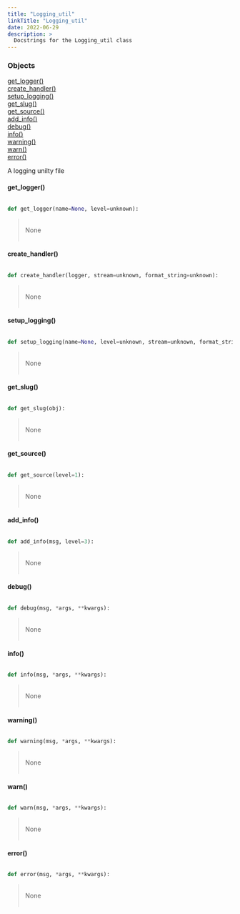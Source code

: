 ```yaml
---
title: "Logging_util"
linkTitle: "Logging_util"
date: 2022-06-29
description: >
  Docstrings for the Logging_util class
---
```

### Objects

[get_logger()](#get_logger)<br />
[create_handler()](#create_handler)<br />
[setup_logging()](#setup_logging)<br />
[get_slug()](#get_slug)<br />
[get_source()](#get_source)<br />
[add_info()](#add_info)<br />
[debug()](#debug)<br />
[info()](#info)<br />
[warning()](#warning)<br />
[warn()](#warn)<br />
[error()](#error)<br />

A logging unilty file
#### get_logger()
```python

def get_logger(name=None, level=unknown):
```
> <br />
> None<br />
> <br />
#### create_handler()
```python

def create_handler(logger, stream=unknown, format_string=unknown):
```
> <br />
> None<br />
> <br />
#### setup_logging()
```python

def setup_logging(name=None, level=unknown, stream=unknown, format_string=unknown):
```
> <br />
> None<br />
> <br />
#### get_slug()
```python

def get_slug(obj):
```
> <br />
> None<br />
> <br />
#### get_source()
```python

def get_source(level=1):
```
> <br />
> None<br />
> <br />
#### add_info()
```python

def add_info(msg, level=3):
```
> <br />
> None<br />
> <br />
#### debug()
```python

def debug(msg, *args, **kwargs):
```
> <br />
> None<br />
> <br />
#### info()
```python

def info(msg, *args, **kwargs):
```
> <br />
> None<br />
> <br />
#### warning()
```python

def warning(msg, *args, **kwargs):
```
> <br />
> None<br />
> <br />
#### warn()
```python

def warn(msg, *args, **kwargs):
```
> <br />
> None<br />
> <br />
#### error()
```python

def error(msg, *args, **kwargs):
```
> <br />
> None<br />
> <br />